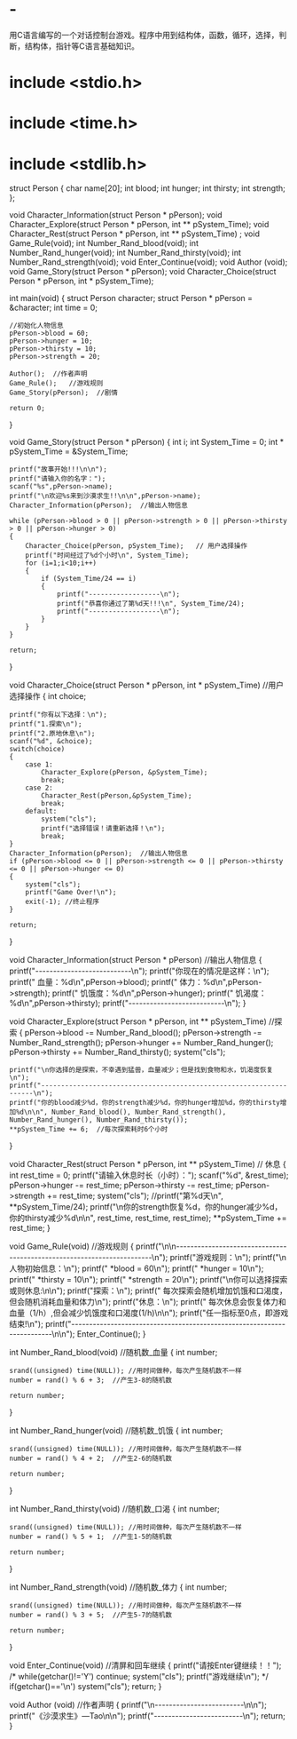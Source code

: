 # -
用C语言编写的一个对话控制台游戏。程序中用到结构体，函数，循环，选择，判断，结构体，指针等C语言基础知识。

# include <stdio.h>
# include <time.h>
# include <stdlib.h>


struct Person
{
	char name[20];
	int blood;
	int hunger;
	int thirsty;
	int strength;
};

void Character_Information(struct Person * pPerson);
void Character_Explore(struct Person * pPerson, int ** pSystem_Time);
void Character_Rest(struct Person * pPerson, int ** pSystem_Time) ;
void Game_Rule(void);
int Number_Rand_blood(void);
int Number_Rand_hunger(void);
int Number_Rand_thirsty(void);
int Number_Rand_strength(void);
void Enter_Continue(void);
void Author (void);
void Game_Story(struct Person * pPerson);
void Character_Choice(struct Person * pPerson, int * pSystem_Time);

int main(void)
{
	struct Person character;
	struct Person * pPerson = &character;
	int time = 0;
	
	//初始化人物信息
	pPerson->blood = 60;
	pPerson->hunger = 10;
	pPerson->thirsty = 10;
	pPerson->strength = 20;
	
	Author();  //作者声明
	Game_Rule();   //游戏规则
	Game_Story(pPerson);  //剧情
	
	return 0;
}

void Game_Story(struct Person * pPerson)
{
	int i;
	int System_Time = 0;
	int * pSystem_Time = &System_Time;

	printf("故事开始!!!\n\n");
	printf("请输入你的名字：");
	scanf("%s",pPerson->name);
	printf("\n欢迎%s来到沙漠求生!!\n\n",pPerson->name);
	Character_Information(pPerson);  //输出人物信息
	
	while (pPerson->blood > 0 || pPerson->strength > 0 || pPerson->thirsty > 0 || pPerson->hunger > 0)
	{
		Character_Choice(pPerson, pSystem_Time);   // 用户选择操作
		printf("时间经过了%d个小时\n", System_Time);
		for (i=1;i<10;i++)
		{
			if (System_Time/24 == i)
			{
				printf("------------------\n");	
				printf("恭喜你通过了第%d天!!!\n", System_Time/24);
				printf("------------------\n");	
			}
		}
	}
	
	return;
}

void Character_Choice(struct Person * pPerson, int * pSystem_Time)  //用户选择操作
{
	int choice;
		
	printf("你有以下选择：\n");
	printf("1.探索\n");
	printf("2.原地休息\n");
	scanf("%d", &choice);	
	switch(choice)
	{
		case 1:
			Character_Explore(pPerson, &pSystem_Time);
			break;
		case 2:
			Character_Rest(pPerson,&pSystem_Time);
			break;
		default:
			system("cls");
			printf("选择错误！请重新选择！\n");
			break;
	}
	Character_Information(pPerson);  //输出人物信息
	if (pPerson->blood <= 0 || pPerson->strength <= 0 || pPerson->thirsty <= 0 || pPerson->hunger <= 0)
	{
		system("cls");
		printf("Game Over!\n");
		exit(-1); //终止程序
	}
	
	return;
}

void Character_Information(struct Person * pPerson)  //输出人物信息
{
	printf("---------------------------\n");
	printf("你现在的情况是这样：\n");
	printf("    血量：%d\n",pPerson->blood);
	printf("    体力：%d\n",pPerson->strength);
	printf("    饥饿度：%d\n",pPerson->hunger);
	printf("    饥渴度：%d\n",pPerson->thirsty);
	printf("---------------------------\n");
}

void Character_Explore(struct Person * pPerson, int ** pSystem_Time)  //探索
{
	pPerson->blood -= Number_Rand_blood();
	pPerson->strength -= Number_Rand_strength();
	pPerson->hunger += Number_Rand_hunger();
	pPerson->thirsty += Number_Rand_thirsty();
	system("cls");
	
	printf("\n你选择的是探索，不幸遇到猛兽，血量减少；但是找到食物和水，饥渴度恢复\n");
	printf("--------------------------------------------------------------------\n");
	printf("你的blood减少%d，你的strength减少%d，你的hunger增加%d，你的thirsty增加%d\n\n", Number_Rand_blood(), Number_Rand_strength(), Number_Rand_hunger(), Number_Rand_thirsty());
	**pSystem_Time += 6;  //每次探索耗时6个小时
}

void Character_Rest(struct Person * pPerson, int ** pSystem_Time)    // 休息
{
	int rest_time = 0;
	printf("请输入休息时长（小时）：");
	scanf("%d", &rest_time);
	pPerson->hunger -= rest_time;
	pPerson->thirsty -= rest_time;
	pPerson->strength += rest_time;
	system("cls");
	//printf("第%d天\n", **pSystem_Time/24);
	printf("\n你的strength恢复%d，你的hunger减少%d，你的thirsty减少%d\n\n", rest_time, rest_time, rest_time);
	**pSystem_Time += rest_time;
}

void Game_Rule(void)  //游戏规则
{
	printf("\n\n-----------------------------------------------------------------------\n");
	printf("游戏规则：\n");
	printf("\n人物初始信息：\n");
	printf("	*blood = 60\n");
	printf("	*hunger = 10\n");
	printf("	*thirsty = 10\n");
	printf("	*strength = 20\n");
	printf("\n你可以选择探索或则休息:\n\n");
	printf("探索：\n");
	printf("    每次探索会随机增加饥饿和口渴度，但会随机消耗血量和体力\n");
	printf("休息：\n");
	printf("    每次休息会恢复体力和血量（1/h）,但会减少饥饿度和口渴度(1/h)\n\n");
	printf("任一指标至0点，即游戏结束!\n");
	printf("------------------------------------------------------------------------\n\n");
	Enter_Continue();
}

int Number_Rand_blood(void)  //随机数_血量
{
	int number;
	
	srand((unsigned) time(NULL)); //用时间做种，每次产生随机数不一样
	number = rand() % 6 + 3;  //产生3-8的随机数
	
	return number;
}

int Number_Rand_hunger(void)  //随机数_饥饿
{
	int number;
	
	srand((unsigned) time(NULL)); //用时间做种，每次产生随机数不一样
	number = rand() % 4 + 2;  //产生2-6的随机数
	
	return number;
}

int Number_Rand_thirsty(void)  //随机数_口渴
{
	int number;
	
	srand((unsigned) time(NULL)); //用时间做种，每次产生随机数不一样
	number = rand() % 5 + 1;  //产生1-5的随机数
	
	return number;
}

int Number_Rand_strength(void)  //随机数_体力
{
	int number;
	
	srand((unsigned) time(NULL)); //用时间做种，每次产生随机数不一样
	number = rand() % 3 + 5;  //产生5-7的随机数
	
	return number;
}

void Enter_Continue(void)  //清屏和回车继续
{
	printf("请按Enter键继续！！");
	/*
	while(getchar()!='Y')
		continue;
	system("cls");
	printf("游戏继续\n");
	*/
	if(getchar()=='\n')
		system("cls");
    return;
}

void Author (void)   //作者声明
{
	printf("\n-------------------------\n\n");
	printf("《沙漠求生》—Tao\n\n");
	printf("-------------------------\n");
	return;
}
